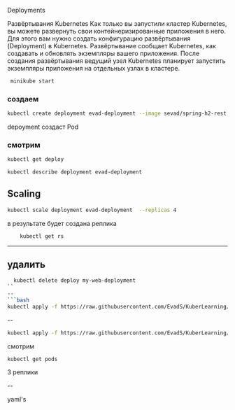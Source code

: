 Deployments

Развёртывания Kubernetes
Как только вы запустили кластер Kubernetes, вы можете развернуть свои контейнеризированные приложения в него. Для этого вам нужно создать конфигурацию развёртывания (Deployment) в Kubernetes. Развёртывание сообщает Kubernetes, как создавать и обновлять экземпляры вашего приложения. После создания развёртывания ведущий узел Kubernetes планирует запустить экземпляры приложения на отдельных узлах в кластере.

```bash 
 minikube start
```

### создаем
```bash
kubectl create deployment evad-deployment --image sevad/spring-h2-rest:v1.0.0
```
depoyment создаст Pod

### смотрим 
```bash
kubectl get deploy
```

```bash
kubectl describe deployment evad-deployment
```

## Scaling 
```bash
kubectl scale deployment evad-deployment  --replicas 4 
```
в результате будет создана реплика 
```bash
    kubectl get rs
```
---
## удалить 
```bash
  kubectl delete deploy my-web-deployment
``
--
```bash 
kubectl apply -f https://raw.githubusercontent.com/EvadS/KuberLearning/main/Step_5_deployments/deployment-1-simple.yaml
```

--
```bash
kubectl apply -f https://raw.githubusercontent.com/EvadS/KuberLearning/main/Step_5_deployments/deployment-2-replicas.yaml

```

смотрим 
```
kubectl get pods
```

3 реплики 

--

yaml's 

